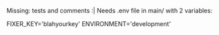 Missing: tests and comments :|
Needs .env file in main/ with 2 variables:

FIXER_KEY='blahyourkey'
ENVIRONMENT='development'

